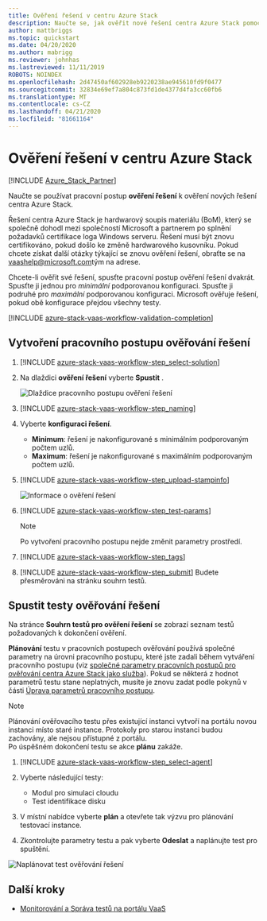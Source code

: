 ```yaml
---
title: Ověření řešení v centru Azure Stack
description: Naučte se, jak ověřit nové řešení centra Azure Stack pomocí pracovního postupu ověřování řešení.
author: mattbriggs
ms.topic: quickstart
ms.date: 04/20/2020
ms.author: mabrigg
ms.reviewer: johnhas
ms.lastreviewed: 11/11/2019
ROBOTS: NOINDEX
ms.openlocfilehash: 2d47450af602928eb9220238ae945610fd9f0477
ms.sourcegitcommit: 32834e69ef7a804c873fd1de4377d4fa3cc60fb6
ms.translationtype: MT
ms.contentlocale: cs-CZ
ms.lasthandoff: 04/21/2020
ms.locfileid: "81661164"
---
```

# <a name="validate-a-solution-in-azure-stack-hub"></a>Ověření řešení v centru Azure Stack

[!INCLUDE [Azure_Stack_Partner](./includes/azure-stack-partner-appliesto.md)]

Naučte se používat pracovní postup **ověření řešení** k ověření nových řešení centra Azure Stack.

Řešení centra Azure Stack je hardwarový soupis materiálu (BoM), který se společně dohodl mezi společností Microsoft a partnerem po splnění požadavků certifikace loga Windows serveru. Řešení musí být znovu certifikováno, pokud došlo ke změně hardwarového kusovníku. Pokud chcete získat další otázky týkající se znovu ověření řešení, obraťte se na [vaashelp@microsoft.com](mailto:vaashelp@microsoft.com)tým na adrese.

Chcete-li ověřit své řešení, spusťte pracovní postup ověření řešení dvakrát. Spusťte ji jednou pro *minimální* podporovanou konfiguraci. Spusťte ji podruhé pro *maximální* podporovanou konfiguraci. Microsoft ověřuje řešení, pokud obě konfigurace přejdou všechny testy.

[!INCLUDE [azure-stack-vaas-workflow-validation-completion](includes/azure-stack-vaas-workflow-validation-completion.md)]

## <a name="create-a-solution-validation-workflow"></a>Vytvoření pracovního postupu ověřování řešení

1. [!INCLUDE [azure-stack-vaas-workflow-step_select-solution](includes/azure-stack-vaas-workflow-step_select-solution.md)]

2. Na dlaždici **ověření řešení** vyberte **Spustit** .

    ![Dlaždice pracovního postupu ověření řešení](media/tile_validation-solution.png)

3. [!INCLUDE [azure-stack-vaas-workflow-step_naming](includes/azure-stack-vaas-workflow-step_naming.md)]

4. Vyberte **konfiguraci řešení**.
    - **Minimum**: řešení je nakonfigurované s minimálním podporovaným počtem uzlů.
    - **Maximum**: řešení je nakonfigurované s maximálním podporovaným počtem uzlů.
5. [!INCLUDE [azure-stack-vaas-workflow-step_upload-stampinfo](includes/azure-stack-vaas-workflow-step_upload-stampinfo.md)]

    ![Informace o ověření řešení](media/workflow_validation-solution_info.png)

6. [!INCLUDE [azure-stack-vaas-workflow-step_test-params](includes/azure-stack-vaas-workflow-step_test-params.md)]

    > [!NOTE]
    > Po vytvoření pracovního postupu nejde změnit parametry prostředí.

7. [!INCLUDE [azure-stack-vaas-workflow-step_tags](includes/azure-stack-vaas-workflow-step_tags.md)]
8. [!INCLUDE [azure-stack-vaas-workflow-step_submit](includes/azure-stack-vaas-workflow-step_submit.md)]
    Budete přesměrováni na stránku souhrn testů.

## <a name="run-solution-validation-tests"></a>Spustit testy ověřování řešení

Na stránce **Souhrn testů pro ověření řešení** se zobrazí seznam testů požadovaných k dokončení ověření.

**Plánování** testu v pracovních postupech ověřování používá společné parametry na úrovni pracovního postupu, které jste zadali během vytváření pracovního postupu (viz [společné parametry pracovních postupů pro ověřování centra Azure Stack jako služba](azure-stack-vaas-parameters.md)). Pokud se některá z hodnot parametrů testu stane neplatných, musíte je znovu zadat podle pokynů v části [Úprava parametrů pracovního postupu](azure-stack-vaas-monitor-test.md#change-workflow-parameters).

> [!NOTE]
> Plánování ověřovacího testu přes existující instanci vytvoří na portálu novou instanci místo staré instance. Protokoly pro starou instanci budou zachovány, ale nejsou přístupné z portálu.<br>
Po úspěšném dokončení testu se akce **plánu** zakáže.

1. [!INCLUDE [azure-stack-vaas-workflow-step_select-agent](includes/azure-stack-vaas-workflow-step_select-agent.md)]

2. Vyberte následující testy:
    - Modul pro simulaci cloudu
    - Test identifikace disku

3. V místní nabídce vyberte **plán** a otevřete tak výzvu pro plánování testovací instance.

4. Zkontrolujte parametry testu a pak vyberte **Odeslat** a naplánujte test pro spuštění.

![Naplánovat test ověřování řešení](media/workflow_validation-solution_schedule-test.png)

## <a name="next-steps"></a>Další kroky

- [Monitorování a Správa testů na portálu VaaS](azure-stack-vaas-monitor-test.md)